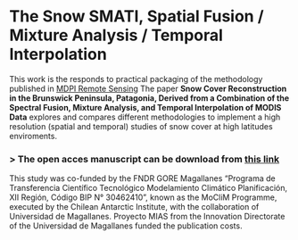 # The Snow SMATI, Spatial Fusion / Mixture Analysis / Temporal Interpolation
This work is the responds to practical packaging of the methodology published in [MDPI Remote Sensing](https://www.mdpi.com/journal/remotesensing)
The paper **Snow Cover Reconstruction in the Brunswick Peninsula, Patagonia, Derived from a Combination of the Spectral Fusion, Mixture Analysis, and Temporal Interpolation of MODIS Data** explores and compares different methodologies to implement a high resolution (spatial and temporal) studies of snow cover at high latitudes enviroments.

### > The open acces manuscript can be download from [this link][def]

This study was co-funded by the FNDR GORE Magallanes “Programa de Transferencia Científico Tecnológico Modelamiento Climático Planificación, XII Región, Código BIP N° 30462410”, known as the MoCliM Programme, executed by the Chilean Antarctic Institute, with the collaboration of Universidad de Magallanes. Proyecto MIAS from the Innovation Directorate of the Universidad de Magallanes funded the publication costs.

[def]: https://www.mdpi.com/2072-4292/15/22/5430